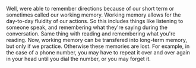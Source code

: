 Well, were able to remember directions because of our short term or sometimes
called our working memory. Working memory allows for the day-to-day fluidity of
our actions. So this includes things like listening to someone speak, and
remembering what they're saying during the conversation. Same thing with
reading and remembering what you're reading. Now, working memory can be
transfered into long-term memory, but only if we practice. Otherwise these
memories are lost. For example, in the case of a phone number, you may have to
repeat it over and over again in your head until you dial the number, or you
may forget it.
